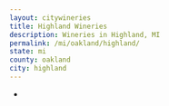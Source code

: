 ```yaml
---
layout: citywineries
title: Highland Wineries
description: Wineries in Highland, MI
permalink: /mi/oakland/highland/
state: mi
county: oakland
city: highland
---
```

-
